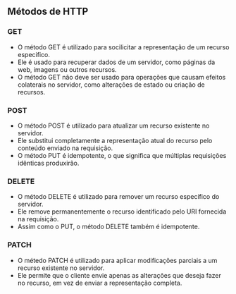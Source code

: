 ## **Métodos de HTTP**

### **GET**   
 * O método GET é utilizado para socilicitar a representação de um recurso especifico.    
 * Ele é usado para recuperar dados de um servidor, como páginas da web, imagens ou outros recursos.    
 * O método GET não deve ser usado para operações que causam efeitos colaterais no servidor, como alterações de estado ou criação de recursos.   

 ### **POST** 
 * O método POST é utilizado para atualizar um recurso existente no servidor.    
 * Ele substitui completamente a representação atual do recurso pelo conteúdo enviado na requisição.    
 * O método PUT é idempotente, o que significa que múltiplas requisições idênticas produxirão.

### **DELETE** 
 * O método DELETE é utilizado para remover um recurso específico do servidor.   
 * Ele remove permanentemente o recurso identificado pelo URI fornecida na requisição.   
 * Assim como o PUT, o método DELETE também é idempotente.   

 ### **PATCH** 
  * O métedo PATCH é utilizado para aplicar modificações parciais a um recurso existente no servidor.   
  * Ele permite que o cliente envie apenas as alterações que deseja fazer no recurso, em vez de enviar a representação completa.   